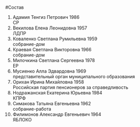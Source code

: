 #Состав
1. Адамия Тенгиз Петрович 1986   
    СР
2. Векилова Елена Леонидовна 1957   
    ЛДПР
3. Коваленко Светлана Румильевна 1959   
    собрание-дом
4. Краевая Светлана Викторовна 1966   
    собрание-дом
5. Милочкина Светлана Сергеевна 1978   
    ЕР
6. Мусиенко Алла Эдвардовна 1969   
    представительный орган муниципального образования
7. Орихан Ирина Михайловна 1958   
    Российская партия пенсионеров за справедливость
8. Нодражанская Екатерина Юрьевна 1984   
    КПРФ
9. Симакова Татьяна Евгеньевна 1962   
    собрание-работа
10. Филимонов Александр Евгеньевич 1964   
    ЯБЛОКО

